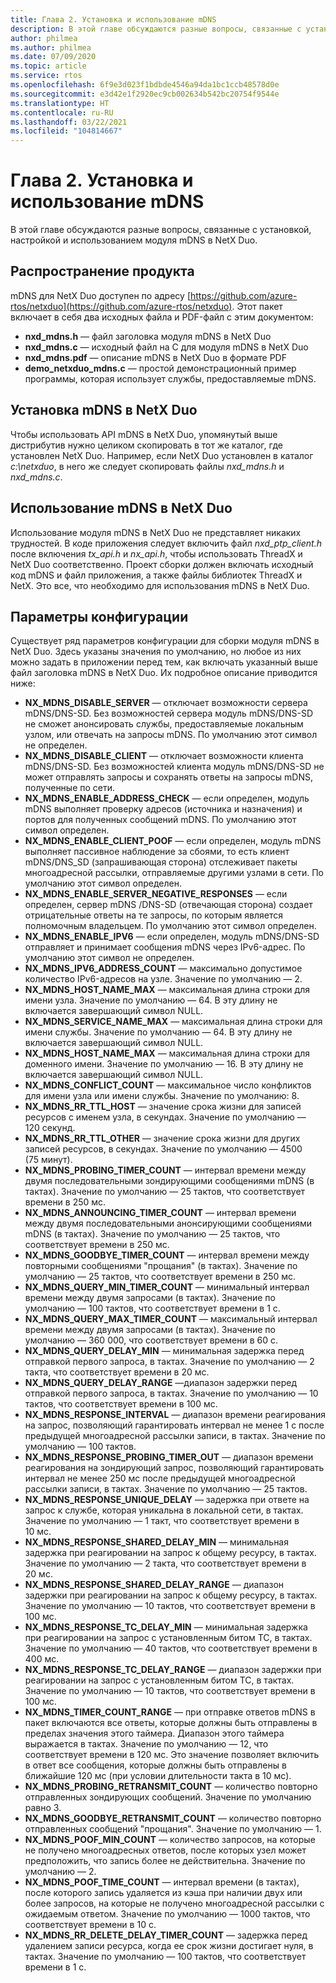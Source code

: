 ```yaml
---
title: Глава 2. Установка и использование mDNS
description: В этой главе обсуждаются разные вопросы, связанные с установкой, настройкой и использованием модуля mDNS в NetX Duo.
author: philmea
ms.author: philmea
ms.date: 07/09/2020
ms.topic: article
ms.service: rtos
ms.openlocfilehash: 6f9e3d023f1bdbde4546a94da1bc1ccb48578d0e
ms.sourcegitcommit: e3d42e1f2920ec9cb002634b542bc20754f9544e
ms.translationtype: HT
ms.contentlocale: ru-RU
ms.lasthandoff: 03/22/2021
ms.locfileid: "104814667"
---
```

# <a name="chapter-2---installation-and-use-of-mdns"></a>Глава 2. Установка и использование mDNS

В этой главе обсуждаются разные вопросы, связанные с установкой, настройкой и использованием модуля mDNS в NetX Duo.

## <a name="product-distribution"></a>Распространение продукта

mDNS для NetX Duo доступен по адресу [https://github.com/azure-rtos/netxduo](https://github.com/azure-rtos/netxduo). Этот пакет включает в себя два исходных файла и PDF-файл с этим документом:

- **nxd_mdns.h** — файл заголовка модуля mDNS в NetX Duo
- **nxd_mdns.c** — исходный файл на C для модуля mDNS в NetX Duo
- **nxd_mdns.pdf** — описание mDNS в NetX Duo в формате PDF
- **demo_netxduo_mdns.c** — простой демонстрационный пример программы, которая использует службы, предоставляемые mDNS.

## <a name="netx-duo-mdns-installation"></a>Установка mDNS в NetX Duo

Чтобы использовать API mDNS в NetX Duo, упомянутый выше дистрибутив нужно целиком скопировать в тот же каталог, где установлен NetX Duo. Например, если NetX Duo установлен в каталог *c:\netxduo*, в него же следует скопировать файлы *nxd_mdns.h* и *nxd_mdns.c*.

## <a name="using-netx-duo-mdns"></a>Использование mDNS в NetX Duo

Использование модуля mDNS в NetX Duo не представляет никаких трудностей. В коде приложения следует включить файл *nxd_ptp_client.h* после включения *tx_api.h* и *nx_api.h*, чтобы использовать ThreadX и NetX Duo соответственно. Проект сборки должен включать исходный код mDNS и файл приложения, а также файлы библиотек ThreadX и NetX. Это все, что необходимо для использования mDNS в NetX Duo.

## <a name="configuration-options"></a>Параметры конфигурации

Существует ряд параметров конфигурации для сборки модуля mDNS в NetX Duo. Здесь указаны значения по умолчанию, но любое из них можно задать в приложении перед тем, как включать указанный выше файл заголовка mDNS в NetX Duo. Их подробное описание приводится ниже:

- **NX_MDNS_DISABLE_SERVER** — отключает возможности сервера mDNS/DNS-SD. Без возможностей сервера модуль mDNS/DNS-SD не сможет анонсировать службы, предоставляемые локальным узлом, или отвечать на запросы mDNS. По умолчанию этот символ не определен.
- **NX_MDNS_DISABLE_CLIENT** — отключает возможности клиента mDNS/DNS-SD. Без возможностей клиента модуль mDNS/DNS-SD не может отправлять запросы и сохранять ответы на запросы mDNS, полученные по сети.
- **NX_MDNS_ENABLE_ADDRESS_CHECK** — если определен, модуль mDNS выполняет проверку адресов (источника и назначения) и портов для полученных сообщений mDNS. По умолчанию этот символ определен.
- **NX_MDNS_ENABLE_CLIENT_POOF** — если определен, модуль mDNS выполняет пассивное наблюдение за сбоями, то есть клиент mDNS/DNS_SD (запрашивающая сторона) отслеживает пакеты многоадресной рассылки, отправляемые другими узлами в сети. По умолчанию этот символ определен.
- **NX_MDNS_ENABLE_SERVER_NEGATIVE_RESPONSES** — если определен, сервер mDNS /DNS-SD (отвечающая сторона) создает отрицательные ответы на те запросы, по которым является полномочным владельцем. По умолчанию этот символ определен.
- **NX_MDNS_ENABLE_IPV6** — если определен, модуль mDNS/DNS-SD отправляет и принимает сообщения mDNS через IPv6-адрес. По умолчанию этот символ не определен.
- **NX_MDNS_IPV6_ADDRESS_COUNT** — максимально допустимое количество IPv6-адресов на узле. Значение по умолчанию — 2.
- **NX_MDNS_HOST_NAME_MAX** — максимальная длина строки для имени узла. Значение по умолчанию — 64. В эту длину не включается завершающий символ NULL.
- **NX_MDNS_SERVICE_NAME_MAX** — максимальная длина строки для имени службы. Значение по умолчанию — 64. В эту длину не включается завершающий символ NULL.
- **NX_MDNS_HOST_NAME_MAX** — максимальная длина строки для доменного имени. Значение по умолчанию — 16. В эту длину не включается завершающий символ NULL.
- **NX_MDNS_CONFLICT_COUNT** — максимальное число конфликтов для имени узла или имени службы. Значение по умолчанию: 8.
- **NX_MDNS_RR_TTL_HOST** — значение срока жизни для записей ресурсов с именем узла, в секундах. Значение по умолчанию — 120 секунд.
- **NX_MDNS_RR_TTL_OTHER** — значение срока жизни для других записей ресурсов, в секундах. Значение по умолчанию — 4500 (75 минут).
- **NX_MDNS_PROBING_TIMER_COUNT** — интервал времени между двумя последовательными зондирующими сообщениями mDNS (в тактах). Значение по умолчанию — 25 тактов, что соответствует времени в 250 мс.
- **NX_MDNS_ANNOUNCING_TIMER_COUNT** — интервал времени между двумя последовательными анонсирующими сообщениями mDNS (в тактах). Значение по умолчанию — 25 тактов, что соответствует времени в 250 мс.
- **NX_MDNS_GOODBYE_TIMER_COUNT** — интервал времени между повторными сообщениями "прощания" (в тактах). Значение по умолчанию — 25 тактов, что соответствует времени в 250 мс.
- **NX_MDNS_QUERY_MIN_TIMER_COUNT** — минимальный интервал времени между двумя запросами (в тактах). Значение по умолчанию — 100 тактов, что соответствует времени в 1 с.
- **NX_MDNS_QUERY_MAX_TIMER_COUNT** — максимальный интервал времени между двумя запросами (в тактах). Значение по умолчанию — 360 000, что соответствует времени в 60 с.
- **NX_MDNS_QUERY_DELAY_MIN** — минимальная задержка перед отправкой первого запроса, в тактах. Значение по умолчанию — 2 такта, что соответствует времени в 20 мс.
- **NX_MDNS_QUERY_DELAY_RANGE** —диапазон задержки перед отправкой первого запроса, в тактах. Значение по умолчанию — 10 тактов, что соответствует времени в 100 мс.
- **NX_MDNS_RESPONSE_INTERVAL** — диапазон времени реагирования на запрос, позволяющий гарантировать интервал не менее 1 с после предыдущей многоадресной рассылки записи, в тактах. Значение по умолчанию — 100 тактов.
- **NX_MDNS_RESPONSE_PROBING_TIMER_OUT** — диапазон времени реагирования на зондирующий запрос, позволяющий гарантировать интервал не менее 250 мс после предыдущей многоадресной рассылки записи, в тактах. Значение по умолчанию — 25 тактов.
- **NX_MDNS_RESPONSE_UNIQUE_DELAY** — задержка при ответе на запрос к службе, которая уникальна в локальной сети, в тактах. Значение по умолчанию — 1 такт, что соответствует времени в 10 мс.
- **NX_MDNS_RESPONSE_SHARED_DELAY_MIN** — минимальная задержка при реагировании на запрос к общему ресурсу, в тактах. Значение по умолчанию — 2 такта, что соответствует времени в 20 мс.
- **NX_MDNS_RESPONSE_SHARED_DELAY_RANGE** — диапазон задержки при реагировании на запрос к общему ресурсу, в тактах. Значение по умолчанию — 10 тактов, что соответствует времени в 100 мс.
- **NX_MDNS_RESPONSE_TC_DELAY_MIN** — минимальная задержка при реагировании на запрос с установленным битом TC, в тактах. Значение по умолчанию — 40 тактов, что соответствует времени в 400 мс.
- **NX_MDNS_RESPONSE_TC_DELAY_RANGE** — диапазон задержки при реагировании на запрос с установленным битом TC, в тактах. Значение по умолчанию — 10 тактов, что соответствует времени в 100 мс.
- **NX_MDNS_TIMER_COUNT_RANGE** — при отправке ответов mDNS в пакет включаются все ответы, которые должны быть отправлены в пределах значения этого таймера. Диапазон этого таймера выражается в тактах. Значение по умолчанию — 12, что соответствует времени в 120 мс. Это значение позволяет включить в ответ все сообщения, которые должны быть отправлены в ближайшие 120 мс (при условии длительности такта в 10 мс).
- **NX_MDNS_PROBING_RETRANSMIT_COUNT** — количество повторно отправленных зондирующих сообщений. Значение по умолчанию равно 3.
- **NX_MDNS_GOODBYE_RETRANSMIT_COUNT** — количество повторно отправленных сообщений "прощания". Значение по умолчанию — 1.
- **NX_MDNS_POOF_MIN_COUNT** — количество запросов, на которые не получено многоадресных ответов, после которых узел может предположить, что запись более не действительна. Значение по умолчанию — 2.
- **NX_MDNS_POOF_TIME_COUNT** — интервал времени (в тактах), после которого запись удаляется из кэша при наличии двух или более запросов, на которые не получено многоадресной рассылки с ожидаемым ответом. Значение по умолчанию — 1000 тактов, что соответствует времени в 10 с.
- **NX_MDNS_RR_DELETE_DELAY_TIMER_COUNT** — задержка перед удалением записи ресурса, когда ее срок жизни достигает нуля, в тактах. Значение по умолчанию — 100 тактов, что соответствует времени в 1 с.
